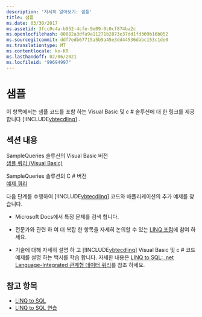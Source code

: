 ```yaml
---
description: '자세히 알아보기: 샘플'
title: 샘플
ms.date: 03/30/2017
ms.assetid: 3fcc0c4a-b952-4cfe-9e09-0c0cf874ba2c
ms.openlocfilehash: 80882a3dfa9a11271b2873e37dd1fd309b16b052
ms.sourcegitcommit: ddf7edb67715a5b9a45e3dd44536dabc153c1de0
ms.translationtype: MT
ms.contentlocale: ko-KR
ms.lasthandoff: 02/06/2021
ms.locfileid: "99694997"
---
```

# <a name="samples"></a>샘플

이 항목에서는 샘플 코드를 포함 하는 Visual Basic 및 c # 솔루션에 대 한 링크를 제공 합니다 [!INCLUDE[vbtecdlinq](../../../../../../includes/vbtecdlinq-md.md)] .  
  
## <a name="in-this-section"></a>섹션 내용  

 SampleQueries 솔루션의 Visual Basic 버전  
 [샘플 쿼리 (Visual Basic)](../../../../../visual-basic/programming-guide/language-features/linq/introduction-to-linq.md)  
  
 SampleQueries 솔루션의 C # 버전  
 [예제 쿼리](/previous-versions/visualstudio/visual-studio-2008/bb397972(v=vs.90))  
  
 다음 단계를 수행하여 [!INCLUDE[vbtecdlinq](../../../../../../includes/vbtecdlinq-md.md)] 코드와 애플리케이션의 추가 예제를 찾습니다.  
  
- Microsoft Docs에서 특정 문제를 검색 합니다.  
  
- 전문가와 관련 하 여 더 복잡 한 항목을 자세히 논의할 수 있는 [LINQ 포럼](https://social.msdn.microsoft.com/forums/en-us/home?forum=linqtosql)에 참여 하세요.  
  
- 기술에 대해 자세히 설명 하 고 [!INCLUDE[vbtecdlinq](../../../../../../includes/vbtecdlinq-md.md)] Visual Basic 및 c # 코드 예제를 설명 하는 백서를 학습 합니다. 자세한 내용은 [LINQ to SQL: .net Language-Integrated 관계형 데이터 쿼리](/previous-versions/dotnet/articles/bb425822(v=msdn.10))를 참조 하세요.  
  
## <a name="see-also"></a>참고 항목

- [LINQ to SQL](index.md)
- [LINQ to SQL 연습](/previous-versions/visualstudio/visual-studio-2008/bb386295(v=vs.90))
